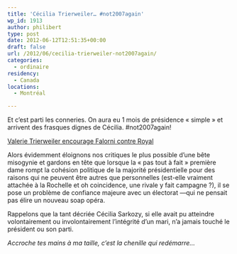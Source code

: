 ```yaml
---
title: 'Cécilia Trierweiler… #not2007again'
wp_id: 1913
author: philibert
type: post
date: 2012-06-12T12:51:35+00:00
draft: false
url: /2012/06/cecilia-trierweiler-not2007again/
categories:
  - ordinaire
residency:
  - Canada
locations:
  - Montréal

---
```

Et c&rsquo;est parti les conneries. On aura eu 1 mois de présidence « simple » et arrivent des frasques dignes de Cécilia. #not2007again!

[Valerie Trierweiler encourage Falorni contre Royal][1]

Alors évidemment éloignons nos critiques le plus possible d&rsquo;une bête misogynie et gardons en tête que lorsque la « pas tout à fait » première dame rompt la cohésion politique de la majorité présidentielle pour des raisons qui ne peuvent être autres que personnelles (est-elle vraiment attachée à la Rochelle et oh coincidence, une rivale y fait campagne ?), il se pose un problème de confiance majeure avec un électorat &mdash;qui ne pensait pas élire un nouveau soap opéra.
  
Rappelons que la tant décriée Cécilia Sarkozy, si elle avait pu atteindre volontairement ou involontairement l&rsquo;intégrité d&rsquo;un mari, n&rsquo;a jamais touché le président ou son parti.

_Accroche tes mains à ma taille, c&rsquo;est la chenille qui redémarre&#8230;_

 [1]: https://www.lemonde.fr/politique/article/2012/06/12/valerie-trierweiler-encourage-falorni-contre-royal_1716981_823448.html